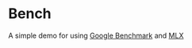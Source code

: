 # Bench
A simple demo for using [Google Benchmark](https://github.com/google/benchmark) and [MLX](https://github.com/ml-explore/mlx)
